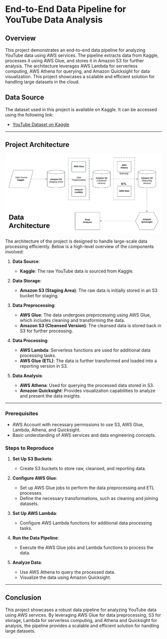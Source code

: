# End-to-End Data Pipeline for YouTube Data Analysis

## Overview

This project demonstrates an end-to-end data pipeline for analyzing YouTube data using AWS services. The pipeline extracts data from Kaggle, processes it using AWS Glue, and stores it in Amazon S3 for further analysis. The architecture leverages AWS Lambda for serverless computing, AWS Athena for querying, and Amazon Quicksight for data visualization. This project showcases a scalable and efficient solution for handling large datasets in the cloud.

## Data Source

The dataset used in this project is available on Kaggle. It can be accessed using the following link:

- [YouTube Dataset on Kaggle](https://www.kaggle.com/datasets/datasnaek/youtube-new)

---

## Project Architecture
![](architecture.png)

The architecture of the project is designed to handle large-scale data processing efficiently. Below is a high-level overview of the components involved:

1. **Data Source**:
   - **Kaggle**: The raw YouTube data is sourced from Kaggle.

2. **Data Storage**:
   - **Amazon S3 (Staging Area)**: The raw data is initially stored in an S3 bucket for staging.

3. **Data Preprocessing**:
   - **AWS Glue**: The data undergoes preprocessing using AWS Glue, which includes cleaning and transforming the data.
   - **Amazon S3 (Cleansed Version)**: The cleansed data is stored back in S3 for further processing.

4. **Data Processing**:
   - **AWS Lambda**: Serverless functions are used for additional data processing tasks.
   - **AWS Glue (ETL)**: The data is further transformed and loaded into a reporting version in S3.

5. **Data Analysis**:
   - **AWS Athena**: Used for querying the processed data stored in S3.
   - **Amazon Quicksight**: Provides visualization capabilities to analyze and present the data insights.

---

### Prerequisites

- AWS Account with necessary permissions to use S3, AWS Glue, Lambda, Athena, and Quicksight.
- Basic understanding of AWS services and data engineering concepts.

### Steps to Reproduce

1. **Set Up S3 Buckets**:
   - Create S3 buckets to store raw, cleansed, and reporting data.

2. **Configure AWS Glue**:
   - Set up AWS Glue jobs to perform the data preprocessing and ETL processes.
   - Define the necessary transformations, such as cleaning and joining datasets.

3. **Set Up AWS Lambda**:
   - Configure AWS Lambda functions for additional data processing tasks.

4. **Run the Data Pipeline**:
   - Execute the AWS Glue jobs and Lambda functions to process the data.

5. **Analyze Data**:
   - Use AWS Athena to query the processed data.
   - Visualize the data using Amazon Quicksight.

---

## Conclusion

This project showcases a robust data pipeline for analyzing YouTube data using AWS services. By leveraging AWS Glue for data preprocessing, S3 for storage, Lambda for serverless computing, and Athena and Quicksight for analysis, the pipeline provides a scalable and efficient solution for handling large datasets.

